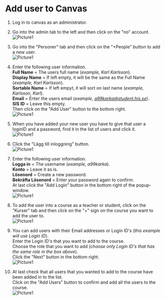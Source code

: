 # Add user to Canvas

1. Log in to canvas as an administrator. <br/>

2. Go into the admin tab to the left and then click on the "no" account.<br/>
![Picture1](Pictures/adduser1.png)

3. Go into the "Personer" tab and then click on the "+People" button to add a new user.<br/>
![Picture1](Pictures/adduser2.png)

4. Enter the following user information.  
**Full Name** = The users full name (*example, Karl Karlsson*).  
**Display Name** = If left empty, it will be the same as the Full Name (*example, Karl Karlsson*).  
**Sortable Name** = If left empyt, it will sort on last name (*example, Karlsson, Karl*).  
**Email** = Enter the users email (*example, a99karka@student.his.se*).  
**SIS ID** = Leave this empty.  
Then click on the "Add User" button to the bottom right.<br/>
![Picture1](Pictures/adduser3.png)

5. When you have added your new user you have to give that user a loginID and a password, find it in the list of users and click it.<br/>
![Picture1](Pictures/adduser4.png)

6. Click the "Lägg till inloggning" button.<br/>
![Picture1](Pictures/adduser5.png)

7. Enter the following user information.  
**Logga in** = The username (*example, a99karka*).  
**Konto** = Leave it as is.  
**Lösenord** = Create a new password.  
**Bekräfta Lösenord** = Enter your password again to confirm.  
At last click the "Add Login" button in the bottom right of the popup-window.  <br/>
![Picture1](Pictures/adduser6.png)

8. To add the user into a course as a teacher or student, click on the "Kurser" tab and then click on the "+" sign on the course you want to add the user to.<br/>
![Picture1](Pictures/adduser7.png)

9. You can add users with their Email addresses or Login ID's (*this example will use Login ID*).  
Enter the Login ID's that you want to add to the course.  
Choose the role that you want to add (*choose only Login ID's that has the same role in the box above*).  
Click the "Next" button in the bottom right.<br/>
![Picture1](Pictures/adduser8.png)

10. At last check that all users that you wanted to add to the course have been added in to the list.  
Click on the "Add Users" button to confirm and add all the users to the course.<br/>
![Picture1](Pictures/adduser9.png)